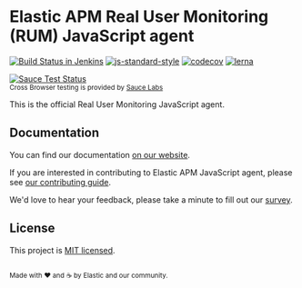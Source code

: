 # Elastic APM Real User Monitoring (RUM) JavaScript agent

[![Build Status in Jenkins](https://apm-ci.elastic.co/buildStatus/icon?job=apm-agent-rum%2Fapm-agent-rum-mbp%2Fmaster)](https://apm-ci.elastic.co/job/apm-agent-rum/job/apm-agent-rum-mbp/job/master/)
[![js-standard-style](https://img.shields.io/badge/code%20style-standard-brightgreen.svg?style=flat)](https://github.com/feross/standard)
[![codecov](https://codecov.io/gh/elastic/apm-agent-rum-js/branch/master/graph/badge.svg)](https://codecov.io/gh/elastic/apm-agent-rum-js)
[![lerna](https://img.shields.io/badge/maintained%20with-lerna-cc00ff.svg)](https://lernajs.io/)

[![Sauce Test Status](https://saucelabs.com/browser-matrix/elastic-apm-base.svg)](https://saucelabs.com/u/elastic-apm-base)
<br><sup>Cross Browser testing is provided by [Sauce Labs](https://saucelabs.com/)</sup>

This is the official Real User Monitoring JavaScript agent.

## Documentation
You can find our documentation [on our website](https://www.elastic.co/guide/en/apm/agent/rum-js/current/index.html).

If you are interested in contributing to Elastic APM JavaScript agent, please see [our contributing guide](CONTRIBUTING.md).

We'd love to hear your feedback, please take a minute to fill out our [survey](https://goo.gl/forms/nLCXGCvziqalzjlP2).

## License
This project is [MIT licensed](LICENSE).

<sup><br>Made with ♥️ and ☕️ by Elastic and our community.</sup>
